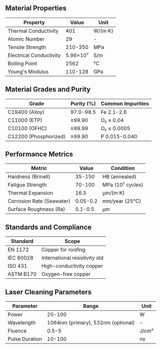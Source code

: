 ## Material Properties
| Property | Value | Unit |
| --- | --- | --- |
| Thermal Conductivity | 401 | W/(m·K) |
| Atomic Number | 29 | - |
| Tensile Strength | 210-350 | MPa |
| Electrical Conductivity | 5.96×10⁷ | S/m |
| Boiling Point | 2562 | °C |
| Young's Modulus | 110-128 | GPa |


## Material Grades and Purity
| Grade | Purity (%) | Common Impurities |
| --- | --- | --- |
| C19400 (Alloy) | 97.0-98.5 | Fe 2.1-2.6 |
| C11000 (ETP) | ≥99.90 | O₂ ≤ 0.04 |
| C10100 (OFHC) | ≥99.99 | O₂ ≤ 0.0005 |
| C12200 (Phosphorized) | ≥99.90 | P 0.015-0.040 |


## Performance Metrics
| Metric | Value | Condition |
| --- | --- | --- |
| Hardness (Brinell) | 35-150 | HB (annealed) |
| Fatigue Strength | 70-100 | MPa (10⁷ cycles) |
| Thermal Expansion | 16.5 | µm/(m·K) |
| Corrosion Rate (Seawater) | 0.05-0.2 | mm/year (25°C) |
| Surface Roughness (Ra) | 0.1-0.5 | µm |


## Standards and Compliance
| Standard | Scope |
| --- | --- |
| EN 1172 | Copper for roofing |
| IEC 60028 | International resistivity std |
| ISO 431 | High-conductivity copper |
| ASTM B170 | Oxygen-free copper |


## Laser Cleaning Parameters
| Parameter | Range | Unit |
| --- | --- | --- |
| Power | 20-100 | W |
| Wavelength | 1064nm (primary), 532nm (optional) | - |
| Fluence | 0.5-5 | J/cm² |
| Pulse Duration | 10-100 | ns |
